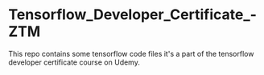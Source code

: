 # Tensorflow_Developer_Certificate_-ZTM
This repo contains some tensorflow code files it's a part of the 
tensorflow developer certificate course on Udemy.


